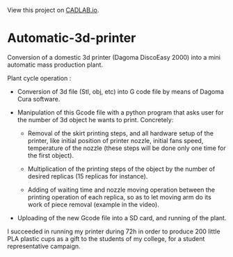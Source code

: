 View this project on [CADLAB.io](https://cadlab.io/project/27386). 

# Automatic-3d-printer
Conversion of a domestic 3d printer (Dagoma DiscoEasy 2000) into a mini automatic mass production plant.

Plant cycle operation :

- Conversion of 3d file (Stl, obj, etc) into G code file by means of Dagoma Cura software.

- Manipulation of this Gcode file with a python program that asks user for the number of 3d object he wants to print. Concretely:

    - Removal of the skirt printing steps, and all hardware setup of the printer, like initial position of printer nozzle, initial fans speed, temperature of the nozzle (these steps will be done only one time for the first object).
    
    - Multiplication of the printing steps of the object by the number of desired replicas (15 replicas for instance).
    
    - Adding of waiting time and nozzle moving operation between the printing operation of each replica, so as to let moving arm do its work of piece removal (example in the video). 
   
- Uploading of the new Gcode file into a SD card, and running of the plant.

I succeeded in running my printer during 72h in order to produce 200 little PLA plastic cups as a gift to the students of my college, for a student representative campaign.

